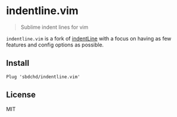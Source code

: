 # indentline.vim
> Sublime indent lines for vim

`indentline.vim` is a fork of [indentLine][0] with a focus on having as few
features and config options as possible.

## Install

```viml
Plug 'sbdchd/indentline.vim'
```

[0]: https://github.com/Yggdroot/indentLine

## License

MIT
